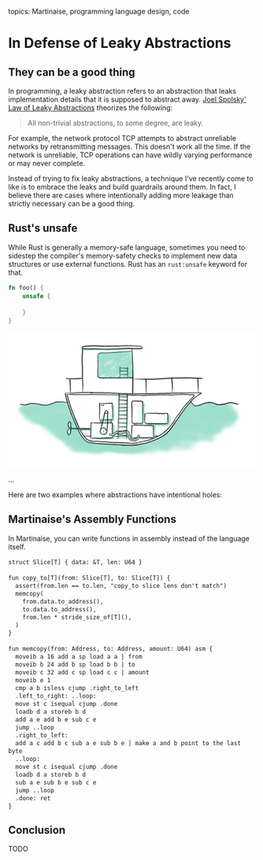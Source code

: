 topics: Martinaise, programming language design, code

# In Defense of Leaky Abstractions

## They can be a good thing

In programming, a leaky abstraction refers to an abstraction that leaks implementation details that it is supposed to abstract away.
[Joel Spolsky' Law of Leaky Abstractions](https://www.joelonsoftware.com/2002/11/11/the-law-of-leaky-abstractions/) theorizes the following:

> All non-trivial abstractions, to some degree, are leaky.

For example, the network protocol TCP attempts to abstract unreliable networks by retransmitting messages.
This doesn't work all the time.
If the network is unreliable, TCP operations can have wildly varying performance or may never complete.

Instead of trying to fix leaky abstractions, a technique I've recently come to like is to embrace the leaks and build guardrails around them.
In fact, I believe there are cases where intentionally adding more leakage than strictly necessary can be a good thing.

## Rust's unsafe

While Rust is generally a memory-safe language, sometimes you need to sidestep the compiler's memory-safety checks to implement new data structures or use external functions.
Rust has an `rust:unsafe` keyword for that.

```rust
fn foo() {
    unsafe {
        
    }
}
```

![a cross-section of a boat with an engine room](files/boat.webp)


...

Here are two examples where abstractions have intentional holes:

## Martinaise's Assembly Functions

In Martinaise, you can write functions in assembly instead of the language itself.



```mar
struct Slice[T] { data: &T, len: U64 }

fun copy_to[T](from: Slice[T], to: Slice[T]) {
  assert(from.len == to.len, "copy_to slice lens don't match")
  memcopy(
    from.data.to_address(),
    to.data.to_address(),
    from.len * stride_size_of[T](),
  )
}

fun memcopy(from: Address, to: Address, amount: U64) asm {
  moveib a 16 add a sp load a a | from
  moveib b 24 add b sp load b b | to
  moveib c 32 add c sp load c c | amount
  moveib e 1
  cmp a b isless cjump .right_to_left
  .left_to_right: ..loop:
  move st c isequal cjump .done
  loadb d a storeb b d
  add a e add b e sub c e
  jump ..loop
  .right_to_left:
  add a c add b c sub a e sub b e | make a and b point to the last byte
  ..loop:
  move st c isequal cjump .done
  loadb d a storeb b d
  sub a e sub b e sub c e
  jump ..loop
  .done: ret
}
```

## Conclusion

TODO
